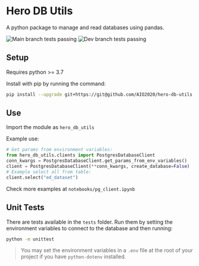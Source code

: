 # Hero DB Utils

A python package to manage and read databases using pandas.

![Main branch tests passing](https://github.com/AIO2020/hero-db-utils/actions/workflows/run_tests.yml/badge.svg)
![Dev branch tests passing](https://github.com/AIO2020/hero-db-utils/actions/workflows/run_tests-dev.yml/badge.svg)

## Setup

Requires python >= 3.7

Install with pip by running the command:

```sh
pip install --upgrade git+https://git@github.com/AIO2020/hero-db-utils.git
```

## Use

Import the module as `hero_db_utils`

Example use:

```python
# Get params from environment variables:
from hero_db_utils.clients import PostgresDatabaseClient
conn_kwargs = PostgresDatabaseClient.get_params_from_env_variables()
client = PostgresDatabaseClient(**conn_kwargs, create_database=False)
# Example select all from table:
client.select("ed_dataset")
```

Check more examples at `notebooks/pg_client.ipynb`

## Unit Tests

There are tests available in the `tests` folder. Run them by setting the environment variables to connect to the database and then running:

```sh
python -m unittest
```

> You may set the environment variables in a `.env` file at the root of your project if you have `python-dotenv` installed.
